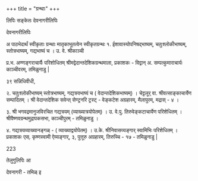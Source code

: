 +++
title = "ग्रन्थाः"
+++


लिपिः सङ्केतः 
देवनागरीलिपिः 

देवनागरीलिपिः 

अ 
पाठभेदार्थं स्वीकृताः ग्रन्थाः 
मातृकाभूतत्वेन स्वीकृतग्रन्थः 
१. ईशावास्योपनिषद्भाष्यम्, चतुःश्लोकीभाष्यम्, स्तोत्रभाष्यम्, गद्यभाष्यं च । उ. वे. श्रीकाञ्ची 

प्र.भ. अण्णङ्गराचार्यैः परिशोधितम् श्रीमद्वेदान्तदेशिकग्रन्थमाला, प्रकाशकः - विद्वान् 
अ. सम्पत्कुमाराचार्यः 
काञ्चीवरम्, तमिळुनाडु | 

३९ सन्निधिवीधी, 

२. चतुःश्लोकीभाष्यम् स्तोत्रभाष्यम्, गद्यत्रयभाष्यं च ( वेदान्तदेशिकभाष्यम्) । चेट्टलूर् वा. श्रीवत्साङ्काचार्येण सम्पादितम् । श्री वेदान्तदेशिक सवेन्त् सेण्ट्रनरि ट्रस्ट् - वेङ्कटेश अग्रहारम्, मैलापुरम्, मद्रास् - ४ ।  

३. श्री भगवद्रमानुजविरचित गद्यत्रयम् 
(व्याख्यात्रयोपेतम्) । उ. वे.पु. तिरुवेङ्कटाचार्येण परिशेधितम् । श्रीवैष्णवग्रन्थमुद्रापकसभा, काञ्चीपुरम् - तमिळुनाडु ।  

४. गद्यत्रयव्याख्यानङ्गळ् - ( व्याख्याद्वयोपेतम्) । उ.के. श्रीनिवासय्यङ्गार् स्वामिभिः परिशेधितम् । प्रकाशकः एस्. कृष्णस्वामी ऐय्यङ्गार्, ३, 
पुत्तूरु अग्रहारम्, तिरुच्चि - १७ - तमिळुनाडु | 

223 

तेलुगुलिपिः 
आ 

देवनागरी - तमिळ् 
इ